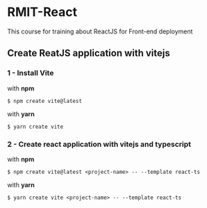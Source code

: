 # RMIT-React
This course for training about ReactJS for Front-end deployment

## Create ReatJS application with vitejs

### 1 - Install Vite

with **npm**

```shell
$ npm create vite@latest
```

with **yarn**

```shell
$ yarn create vite
```

### 2 - Create react application with vitejs and typescript
with **npm**

```shell
$ npm create vite@latest <project-name> -- --template react-ts
```

with **yarn**

```shell
$ yarn create vite <project-name> -- --template react-ts
```